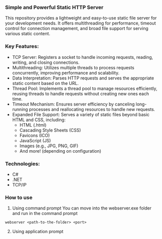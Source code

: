 ### Simple and Powerful Static HTTP Server
This repository provides a lightweight and easy-to-use static file server for your development needs. It offers multithreading for performance, timeout control for connection management, and broad file support for serving various static content.

### Key Features:
- TCP Server: Registers a socket to handle incoming requests, reading, writing, and closing connections.
- Multithreading: Utilizes multiple threads to process requests concurrently, improving performance and scalability.
- Data Interpretation: Parses HTTP requests and serves the appropriate static content based on the URL.
- Thread Pool: Implements a thread pool to manage resources efficiently, reusing threads to handle requests without creating new ones each time.
- Timeout Mechanism: Ensures server efficiency by canceling long-running processes and reallocating resources to handle new requests.
- Expanded File Support: Serves a variety of static files beyond basic HTML and CSS, including:
   - HTML (.html)
   - Cascading Style Sheets (CSS)
   - Favicons (ICO)
   - JavaScript (JS)
   - Images (e.g., JPG, PNG, GIF)
   - And more! (depending on configuration)

### Technologies:
- C#
- .NET
- TCP/IP

### How to use
1. Using command prompt
  You can move into the webserver.exe folder and run in the command prompt
  ```
  webserver <path-to-the-folder> <port>
  ```

2. Using application prompt
